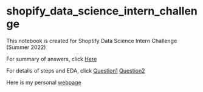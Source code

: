 # shopify_data_science_intern_challenge
 
This notebook is created for Shoptify Data Science Intern Challenge (Summer 2022)

For summary of answers, click [Here](https://macychan.github.io/shopify_data_science_intern_challenge/4_summary.html)

For details of steps and EDA, click [Question1](https://macychan.github.io/shopify_data_science_intern_challenge/2_question1.html) [Question2](https://macychan.github.io/shopify_data_science_intern_challenge/3_question2.html)

Here is my personal [webpage](http://www.macy-chan.com)
